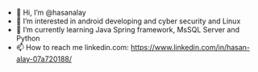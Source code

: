 - 👋 Hi, I’m @hasanalay
- 👀 I’m interested in android developing and cyber security and Linux
- 🌱 I’m currently learning Java Spring framework, MsSQL Server and Python
- 📫 How to reach me linkedin.com: https://www.linkedin.com/in/hasan-alay-07a720188/
<!---
hasanalay/hasanalay is a ✨ special ✨ repository because its `README.md` (this file) appears on your GitHub profile.
You can click the Preview link to take a look at your changes.
--->

